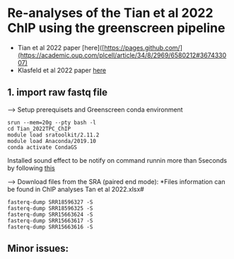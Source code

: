# Re-analyses of the Tian et al 2022 ChIP using the greenscreen pipeline
- Tian et al 2022 paper [here]([https://pages.github.com/](https://academic.oup.com/plcell/article/34/8/2969/6580212#367433007)
- Klasfeld et al 2022 paper [here](https://www.biorxiv.org/content/10.1101/2022.02.27.482177v1)

## 1. import raw fastq file ##
--> Setup prerequisets and Greenscreen conda environment
```
srun --mem=20g --pty bash -l
cd Tian_2022TPC_ChIP
module load sratoolkit/2.11.2
module load Anaconda/2019.10
conda activate CondaGS
```
Installed sound effect to be notify on command runnin more than 5seconds by following [this](https://github.com/c0rp-aubakirov/notify_after_command_executed/)

--> Download files from the SRA (paired end mode):
*Files information can be found in ChIP analyses Tan et al 2022.xlsx#
```
fasterq-dump SRR18596327 -S
fasterq-dump SRR18596325 -S
fasterq-dump SRR15663624 -S
fasterq-dump SRR15663617 -S
fasterq-dump SRR15663616 -S

```



Minor issues:
- 
